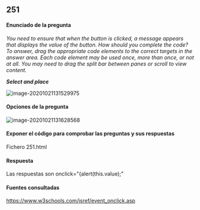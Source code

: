 ## 251  

#### Enunciado de la pregunta

*You need to ensure that when the button is clicked, a message appears that displays the value of the button. How should you complete the code? To answer, drag the appropriate code elements to the correct targets in the answer area. Each code element may be used once, more than once, or not at all. You may need to drag the split bar between panes or scroll to view content.*

***Select and place***

![image-20201021131529975](C:\Users\Bluetab\AppData\Roaming\Typora\typora-user-images\image-20201021131529975.png)

#### Opciones de la pregunta

![image-20201021131628568](C:\Users\Bluetab\AppData\Roaming\Typora\typora-user-images\image-20201021131628568.png)

#### Exponer el código para comprobar las preguntas y sus respuestas

Fichero 251.html

#### Respuesta

Las respuestas son onclick="{alert(this.value);"

#### Fuentes consultadas

https://www.w3schools.com/jsref/event_onclick.asp

